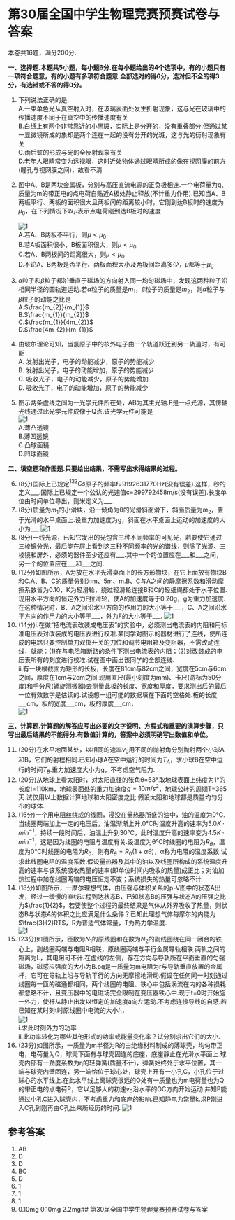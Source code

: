 # 第30届全国中学生物理竞赛预赛试卷与答案

本卷共16题，满分200分.  

**一、选择题.本题共5小题，每小题6分.在每小题给出的4个选项中，有的小题只有一项符合题意，有的小题有多项符合题意.全部选对的得6分，选对但不全的得3分，有选错或不答的得0分。**

1. 下列说法正确的是:  
    A.一束单色光从真空射入时，在玻璃表面处发生折射现象，这与光在玻璃中的传播速度不同于在真空中的传播速度有关  
    B.白纸上有两个非常靠近的小黑斑，实际上是分开的，没有重叠部分.但通过某一显微镜所成的象却是两个连在一起的没有分开的光斑，这与光的衍射现象有关  
    C.雨后虹的形成与光的全反射现象有关  
    D.老年人眼睛常变为远视眼，这时近处物体通过眼睛所成的像在视网膜的前方(瞳孔与视网膜之间)，故看不清
2. 图中A、B是两块金属板，分别与高压直流电源的正负极相连.一个电荷量为q、质量为m的带正电的点电荷自贴近A板处静止释放(不计重力作用).已知当A、B两板平行、两板的面积很大且两板间的距离较小时，它刚到达B板时的速度为$\mu_{0}$，在下列情况下以$\mu$表示点电荷刚到达B板时的速度

    ![1](https://raw.githubusercontent.com/Campanulata/pic/master/物理竞赛/fg546.png)  
    A.若A、B两板不平行，则$\mu<\mu_{0}$  
    B.若A板面积很小，B板面积很大，则$\mu<\mu_{0}$  
    C.若A、B两板间的距离很大，则$\mu<\mu_{0}$  
    D.不论A、B两板是否平行、两板面积大小及两板间距离多少，$\mu$都等于$\mu_{0}$
3. $\alpha$粒子和$\beta$粒子都沿垂直于磁场的方向射入同一均匀磁场中，发现这两种粒子沿相同半径的圆轨道运动.若$\alpha$粒子的质量是$m_{1}$，$\beta$粒子的质量是$m_{2}$，则$\alpha$粒子与$\beta$粒子的动能之比是  
    A.$\frac{m_{2}}{m_{1}}$  
    B.$\frac{m_{1}}{m_{2}}$  
    C.$\frac{m_{1}}{4m_{2}}$  
    D.$\frac{4m_{2}}{m_{1}}$  
4. 由玻尔理论可知，当氢原子中的核外电子由一个轨道跃迁到另一轨道时，有可能  
    A. 发射出光子，电子的动能减少，原子的势能减少  
    B. 发射出光子，电子的动能增加，原子的势能减少  
    C. 吸收光子，电子的动能减少，原子的势能增加  
    D. 吸收光子，电子的动能增加，原子的势能减少
5. 图示两条虚线之间为一光学元件所在处，AB为其主光轴.P是一点光源，其傍轴光线通过此光学元件成像于Q点.该光学元件可能是  
    ![1](https://raw.githubusercontent.com/Campanulata/pic/master/物理竞赛/305.png)  
    A.薄凸透镜  
    B.薄凹透镜  
    C.凸球面镜  
    D.凹球面镜  

**二、填空题和作图题.只要给出结果，不需写出求得结果的过程。**

6. (8分)国际上已规定$^{133}Cs$原子的频率f=9192631770Hz(没有误差).这样，秒的定义___.国际上已规定一个公认的光速值c=299792458m/s(没有误差).长度单位由时间单位导出，则米定义为___.
7. (8分)质量为$m_{1}$的小滑块，沿一倾角为θ的光滑斜面滑下，斜面质量为$m_{2}$，置于光滑的水平桌面上.设重力加速度为g，斜面在水平桌面上运动的加速度的大小为___
![1](https://raw.githubusercontent.com/Campanulata/pic/master/物理竞赛/307.png)
8. (8分)一线光源，已知它发出的光包含三种不同频率的可见光，若要使它通过三棱镜分光，最后能在屏上看到这三种不同频率的光的谱线，则除了光源、三棱镜和屏外，必须的器件至少还应有___.其中一个的位置应在___和___之间，另一个的位置应在___和___之间.
9. (12分)如图所示，A为放在水平光滑桌面上的长方形物块，在它上面放有物块B和C.A、B、C的质量分别为m、5m、m.B、C与A之间的静摩擦系数和滑动摩擦系数皆为0.10，K为轻滑轮，绕过轻滑轮连接B和C的轻细绳都处于水平位置.现用水平方向的恒定外力F拉滑轮，使A的加速度等于0.20g，g为重力加速度.在这种情况时，B、A之间沿水平方向的作用力的大小等于___，C、A之间沿水平方向的作用力的大小等于___，外力F的大小等于___.
![1](https://raw.githubusercontent.com/Campanulata/pic/master/物理竞赛/309.png)
10. (14分)i.在做“把电流表改装成电压表”的实验中，必须测出电流表的内阻和用标准电压表对改装成的电压表进行校准.某同学对图示的器材进行了连线，使所连成的电路只要控制单刀双掷开关的刀位和调节电阻箱及变阻器，不需改动连线，就能：(1)在与电阻箱断路的条件下测出电流表的内阻；(2)对改装成的电压表所有的刻度进行校准.试在图中画出该同学的全部连线.  
ii.有一块横截面为矩形的长板，长度在81cm与82cm之间，宽度在5cm与6cm之间，厚度在1cm与2cm之间.现用直尺(最小刻度为mm)、卡尺(游标为50分度)和千分尺(螺旋测微器)去测量此板的长度、宽度和厚度，要求测出后的最后一位有效数字是估读的.试设想一组可能的数据填在下面的空格处.板的长度___cm，板的宽度___cm，板的厚度___cm，  
    ![1](https://raw.githubusercontent.com/Campanulata/pic/master/物理竞赛/3010.png)

**三、计算题.计算题的解答应写出必要的文字说明、方程式和重要的演算步骤，只写出最后结果的不能得分.有数值计算的，答案中必须明确写出数值和单位。**

11. (20分)在水平地面某处，以相同的速率$v_{0}$用不同的抛射角分别抛射两个小球A和B，它们的射程相同.已知小球A在空中运行的时间为$T_{A}$，求小球B在空中运行的时间$T_{B}$.重力加速度大小为g，不考虑空气阻力.
12. (20分)从地球上看太阳时，对太阳直径的张角θ=53°.取地球表面上纬度为1°的长度l=110km，地球表面处的重力加速度$g=10m/s^2$，地球公转的周期T=365天.试仅用以上数据计算地球和太阳密度之比.假设太阳和地球都是质量均匀分布的球体.
13. (16分)一个用电阻丝绕成的线圈，浸没在量热器所盛的油中，油的温度为0℃.当线圈两端加上一定的电压后，油温渐渐上升.0℃时温度升高的速率为$5.0K·min^{-1}$，持续一段时间后，油温上升到30℃，此时温度升高的速率变为$4.5K·min^{-1}$，这是因为线圈的电阻与温度有关.设温度为θ℃时线圈的电阻为$R_{θ}$，温度为0℃时线圈的电阻为$R_{0}$，则有$R_{θ}=R_{0}(1+αθ)$，α称为电阻的温度系数.试求此线圈电阻的温度系数.假设量热器及其中的油以及线圈所构成的系统温度升高的速率与该系统吸收热量的速率(即单位时间内吸收的热量)成正比；对油加热过程中加在线圈两端的电压恒定不变；系统损失的热量可忽略不计.
14. (18分)如图所示，一摩尔理想气体，由压强与体积关系的p-V图中的状态A出发，经过一缓慢的直线过程到达状态B，已知状态B的压强与状态A的压强之比为$\frac{1}{2}$，若要使整个过程的最终结果是气体从外界吸收了热量，则状态B与状态A的体积之比应满足什么条件？已知此理想气体每摩尔的内能为$\frac{3}{2}RT$，R为普适气体常量，T为热力学温度.  
    ![1](https://raw.githubusercontent.com/Campanulata/pic/master/物理竞赛/3014.png)
15. (23分)如图所示，匝数为$N_{1}$的原线圈和在数为$N_{2}$的副线圈绕在同一闭合的铁心上，副线圈两端与电阻R相联，原线圈两端与平行金属导轨相联.两轨之间的距离为L，其电阻可不计.在虚线的左侧，存在方向与导轨所在平面垂直的匀强磁场，磁感应强度的大小为B.pq是一质量为m电阻为r与导轨垂直放置的金属杆，它可在导轨上沿与导轨平行的方向无摩擦地滑动.假设在任何同一时刻通过线圈每一匝的磁通都相同，两个线圈的电阻、铁心中包括涡流在内的各种损耗都忽略不计，且变压器中的电磁场完全限制在变压器铁心中.现于t=0时开始施一外力，使杆从静止出发以恒定的加速度a向左运动.不考虑连接导线的自感.若已知在某时刻t时原线圈中电流的大小$I_{1}$，  
    ![1](https://raw.githubusercontent.com/Campanulata/pic/master/物理竞赛/3015.png)  
i.求此时刻外力的功率  
ii.此功率转化为哪些其他形式的功率或能量变化率？试分别求出它们的大小.
16. (23分)如图所示，一质量为m半径为R的由绝缘材料制成的薄球壳，均匀带正电，电荷量为Q，球壳下面有与球壳固连的底座，底座静止在光滑水平面上.球壳内部有一劲度系数为η的轻弹簧(质量不计)，弹簧始终处于水平位置，其一端与球壳内壁固连，另一端恰位于球心处，球壳上开有一小孔C，小孔位于过球心的水平线上.在此水平线上离球壳很远的O处有一质量也为m电荷量也为Q的带正电的点电荷P，它以足够大的初速$v_{0}$沿水平的OC方向开始运动.并知P能通过小孔C进入球壳内，不考虑重力和底座的影响.已知静电力常量k.求P刚进入C孔到刚再由C孔出来所经历的时间.
    ![1](https://raw.githubusercontent.com/Campanulata/pic/master/物理竞赛/3016.png)

## 参考答案

1. AB
2. D
3. D
4. BC
5. D
6. 1
7. 1
8. 1
9. 0.10mg 0.10mg 2.2mg## 第30届全国中学生物理竞赛预赛试卷与答案
